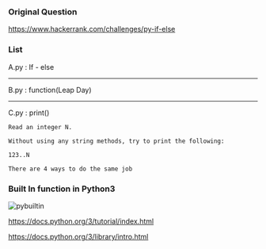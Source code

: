 
### Original Question
https://www.hackerrank.com/challenges/py-if-else

### List

A.py : If - else

---
B.py : function(Leap Day)

---
C.py : print()


```
Read an integer N.

Without using any string methods, try to print the following:

123..N

There are 4 ways to do the same job

```



### Built In function in Python3
![pybuiltin](https://cloud.githubusercontent.com/assets/5623445/20272862/438a0cf4-aa5d-11e6-852d-fc12a416c85b.PNG)

https://docs.python.org/3/tutorial/index.html

https://docs.python.org/3/library/intro.html

